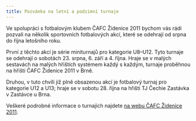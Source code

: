 ```yaml
---
title: Pozvánka na letní a podzimní turnaje
---
```


Ve spolupráci s fotbalovým klubem ČAFC Židenice 2011 bychom vás rádi pozvali na několik sportovních fotbalových akcí, které se odehrají od srpna do října letošního roku.

První z těchto akcí je série miniturnajů pro kategorie U8–U12. Tyto turnaje se odehrají o sobotách 23. srpna, 6. září a 4. října. Hraje se v malých sestavách na malých hřištích systémem každý s každým, turnaje proběhnou na hřišti ČAFC Židenice 2011 v Brně.

Druhou, v tuto chvíli již plně obsazenou akcí je fotbalový turnaj pro kategorie U12 a U13; hraje se v sobotu 28. října na hřišti TJ Čechie Zastávka v Zastávce u Brna.

Veškeré podrobné informace o turnajích najdete [na webu ČAFC Židenice 2011](http://cafczidenice2011.cz/?page_id=858).